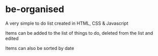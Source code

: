 # be-organised
A very simple to do list created in HTML, CSS & Javascript

Items can be added to the list of things to do, deleted from the list and edited

Items can also be sorted by date
